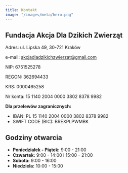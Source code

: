 ```yaml
---
title: Kontakt
image: "/images/meta/hero.png"
---
```

## Fundacja Akcja Dla Dzikich Zwierząt

Adres: ul. Lipska 49, 30-721 Kraków

e-mail: akcjadladzikichzwierzat@gmail.com

NIP: 6751525278

REGON: 362694433

KRS: 0000465258

Nr konta: 15 1140 2004 0000 3802 8378 9982

**Dla przelewów zagranicznych:**

- IBAN: PL 15 1140 2004 0000 3802 8378 9982
- SWIFT CODE (BIC): BREXPLPWMBK

## Godziny otwarcia

- **Poniedziałek - Piątek:** 9:00 - 21:00
- **Czwartek:** 9:00 - 14:00 i 15:00 - 21:00
- **Sobota:** 9:00 - 16:00
- **Niedziela:** 10:00 - 15:00